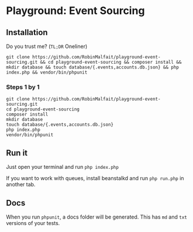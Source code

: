 # Playground: Event Sourcing

## Installation

Do you trust me? (`TL;DR` Oneliner)

```
git clone https://github.com/RobinMalfait/playground-event-sourcing.git && cd playground-event-sourcing && composer install && mkdir database && touch database/{.events,accounts.db.json} && php index.php && vendor/bin/phpunit
```

### Steps 1 by 1

```
git clone https://github.com/RobinMalfait/playground-event-sourcing.git
cd playground-event-sourcing
composer install
mkdir database
touch database/{.events,accounts.db.json}
php index.php
vendor/bin/phpunit
```

## Run it

Just open your terminal and run `php index.php`

If you want to work with queues, install beanstalkd and run `php run.php` in another tab.

## Docs

When you run `phpunit`, a docs folder will be generated. This has `md` and `txt` versions of your tests.